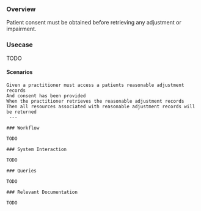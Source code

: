 ### Overview

Patient consent must be obtained before retrieving any adjustment or impairment.  

### Usecase

TODO

#### Scenarios

```gherkin
Given a practitioner must access a patients reasonable adjustment records
And consent has been provided
When the practitioner retrieves the reasonable adjustment records
Then all resources associated with reasonable adjustment records will be returned
 ---

### Workflow

TODO

### System Interaction

TODO

### Queries

TODO

### Relevant Documentation

TODO
